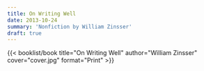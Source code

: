 ```yaml
---
title: On Writing Well
date: 2013-10-24
summary: 'Nonfiction by William Zinsser'
draft: true
---
```


{{< booklist/book
title="On Writing Well"
author="William Zinsser"
cover="cover.jpg"
format="Print" >}}
